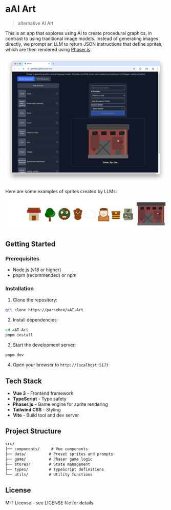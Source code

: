 # aAI Art

> alternative AI Art

This is an app that explores using AI to create procedural graphics, in contrast to using traditional image models. Instead of generating images directly, we prompt an LLM to return JSON instructions that define sprites, which are then rendered using [Phaser.js](https://phaser.io).

![Preview image of the aAI-Art web app](/readme-images/aai-art-preview.png)

Here are some examples of sprites created by LLMs:

![Preview image of sprites generated with aAI-Art](/readme-images/ai-sprites.png)

## Getting Started

### Prerequisites

- Node.js (v18 or higher)
- pnpm (recommended) or npm

### Installation

1. Clone the repository:

```bash
git clone https://parsehex/aAI-Art
```

2. Install dependencies:

```bash
cd aAI-Art
pnpm install
```

3. Start the development server:

```bash
pnpm dev
```

4. Open your browser to `http://localhost:5173`

## Tech Stack

- **Vue 3** - Frontend framework
- **TypeScript** - Type safety
- **Phaser.js** - Game engine for sprite rendering
- **Tailwind CSS** - Styling
- **Vite** - Build tool and dev server

## Project Structure

```
src/
├── components/     # Vue components
├── data/          # Preset sprites and prompts
├── game/          # Phaser game logic
├── stores/        # State management
├── types/         # TypeScript definitions
└── utils/         # Utility functions
```

## License

MIT License - see LICENSE file for details.
